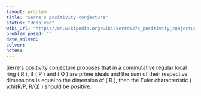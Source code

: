 ```yaml
---
layout: problem
title: "Serre's positivity conjecture"
status: "Unsolved"
wiki_url: "https://en.wikipedia.org/wiki/Serre%27s_positivity_conjecture"
problem_posed: ""
date_solved:
solver:
notes:
---
```

Serre's positivity conjecture proposes that in a commutative regular local ring \( R \), if \( P \) and \( Q \) are prime ideals and the sum of their respective dimensions is equal to the dimension of \( R \), then the Euler characteristic \( \chi(R/P, R/Q) \) should be positive.